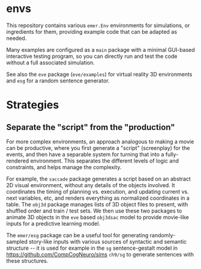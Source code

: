 # envs

This repository contains various `emer.Env` environments for simulations, or ingredients for them, providing example code that can be adapted as needed.

Many examples are configured as a `main` package with a minimal GUI-based interactive testing program, so you can directly run and test the code without a full associated simulation.

See also the `eve` package (`eve/examples`) for virtual reality 3D environments and `esg` for a random sentence generator.

# Strategies

## Separate the "script" from the "production"

For more complex environments, an approach analogous to making a movie can be productive, where you first generate a "script" (screenplay) for the events, and then have a separable system for turning that into a fully-rendered environment.  This separates the different levels of logic and constraints, and helps manage the complexity.

For example, the `saccade` package generates a script based on an abstract 2D visual environment, without any details of the objects involved.  It coordinates the timing of planning vs. execution, and updating current vs. next variables, etc, and renders everything as normalized coordinates in a table.  The `obj3d` package manages lists of 3D object files to present, with shuffled order and train / test sets.  We then use these two packages to animate 3D objects in the `eve` based `obj3dsac` model to provide movie-like inputs for a predictive learning model.

The `emer/esg` package can be a useful tool for generating randomly-sampled story-like inputs with various sources of syntactic and semantic structure -- it is used for example in the `sg` sentence-gestalt model in https://github.com/CompCogNeuro/sims `ch9/sg` to generate sentences with these structures.

